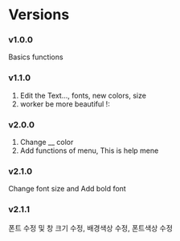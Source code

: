 # Versions

### v1.0.0
Basics functions

### v1.1.0
1. Edit the Text..., fonts, new colors, size
2. worker be more beautiful !:

### v2.0.0
1. Change __ color
2. Add functions of menu, This is help mene

### v2.1.0
Change font size and Add bold font

### v2.1.1
폰트 수정 및 창 크기 수정, 배경색상 수정, 폰트색상 수정
